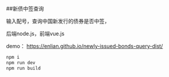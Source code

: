 ##新债中签查询

输入配号，查询中国新发行的债券是否中签，

后端node.js，前端vue.js

demo： https://enlian.github.io/newly-issued-bonds-query-dist/
```bash
npm i
npm run dev
npm run build
```

